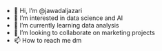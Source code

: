 - 👋 Hi, I’m @jawadaljazari
- 👀 I’m interested in data science and AI
- 🌱 I’m currently learning data analysis
- 💞️ I’m looking to collaborate on marketing projects
- 📫 How to reach me dm

<!---
jawadaljazari/jawadaljazari is a ✨ special ✨ repository because its `README.md` (this file) appears on your GitHub profile.
You can click the Preview link to take a look at your changes.
--->
